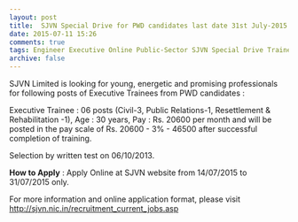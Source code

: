 ```yaml
---
layout: post
title:  SJVN Special Drive for PWD candidates last date 31st July-2015
date: 2015-07-11 15:26
comments: true
tags: Engineer Executive Online Public-Sector SJVN Special Drive Trainee
archive: false
---
```

SJVN Limited is looking for young, energetic and promising professionals for following posts of Executive Trainees from PWD candidates :

Executive Trainee : 06 posts (Civil-3, Public Relations-1, Resettlement & Rehabilitation -1), Age : 30 years, Pay : Rs. 20600 per month and will be posted in the pay scale of Rs. 20600 - 3% - 46500 after successful completion of training.

Selection by written test on 06/10/2013.  

**How to Apply** : Apply Online at SJVN website from 14/07/2015 to 31/07/2015 only.  

For more information and online application format, please visit <http://sjvn.nic.in/recruitment_current_jobs.asp>






